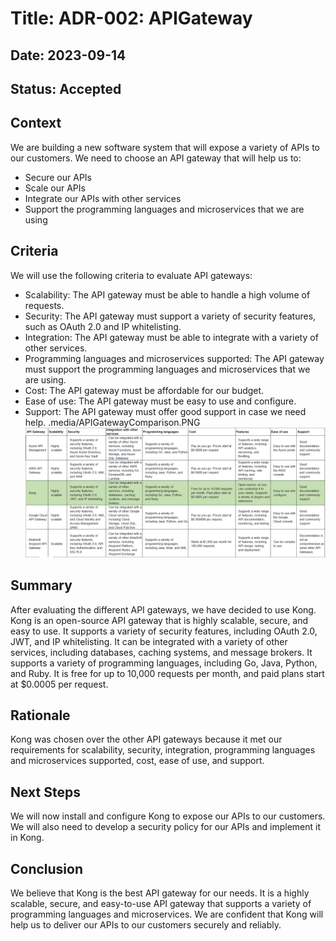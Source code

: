# Title: ADR-002: APIGateway
## Date: 2023-09-14
## Status: Accepted
## Context
We are building a new software system that will expose a variety of APIs to our customers. We need to choose an API gateway that will help us to:
*	Secure our APIs
*	Scale our APIs
*	Integrate our APIs with other services
*	Support the programming languages and microservices that we are using
## Criteria
We will use the following criteria to evaluate API gateways:
*	Scalability: The API gateway must be able to handle a high volume of requests.
*	Security: The API gateway must support a variety of security features, such as OAuth 2.0 and IP whitelisting.
*	Integration: The API gateway must be able to integrate with a variety of other services.
*	Programming languages and microservices supported: The API gateway must support the programming languages and microservices that we are using.
*	Cost: The API gateway must be affordable for our budget.
*	Ease of use: The API gateway must be easy to use and configure.
*	Support: The API gateway must offer good support in case we need help.
.media/APIGatewayComparison.PNG
![API Gateway Comparison](.media/APIGatewayComparison.PNG)
## Summary
After evaluating the different API gateways, we have decided to use Kong. Kong is an open-source API gateway that is highly scalable, secure, and easy to use. It supports a variety of security features, including OAuth 2.0, JWT, and IP whitelisting. It can be integrated with a variety of other services, including databases, caching systems, and message brokers. It supports a variety of programming languages, including Go, Java, Python, and Ruby. It is free for up to 10,000 requests per month, and paid plans start at $0.0005 per request.
## Rationale
Kong was chosen over the other API gateways because it met our requirements for scalability, security, integration, programming languages and microservices supported, cost, ease of use, and support.
## Next Steps
We will now install and configure Kong to expose our APIs to our customers. We will also need to develop a security policy for our APIs and implement it in Kong.
## Conclusion
We believe that Kong is the best API gateway for our needs. It is a highly scalable, secure, and easy-to-use API gateway that supports a variety of programming languages and microservices. We are confident that Kong will help us to deliver our APIs to our customers securely and reliably.


